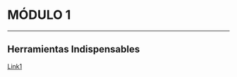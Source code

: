 
# MÓDULO 1


---  


## **Herramientas Indispensables**  

[Link1](https://www.cursoderobotica.com/herramientas-para-electronica/)  

